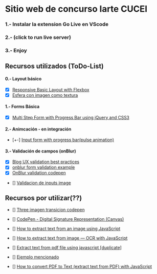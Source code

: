 # Sitio web de concurso Iarte CUCEI

### 1.- Instalar la extension Go Live en VScode
### 2.- (click to run live server)
### 3.- Enjoy

## Recursos utilizados (ToDo-List)

#### 0.- Layout básico
- [x] [Responsive Basic Layout with Flexbox](https://codepen.io/jooonebug/details/ZWrPdw)
- [x] [Esfera con imagen como textura](https://codepen.io/rachsmith/pen/GZKjqO)

#### 1.- Forms Básica 
- [x] [Multi Step Form with Progress Bar using jQuery and CSS3](https://codepen.io/atakan/pen/nPOZZR)

#### 2.- Animcación - en integración
- [+-] [Input form with progress bar(pulse animation)](https://codepen.io/carlinscuderi/pen/XmeyvV)

#### 3.- Validación de campos (onBlur)
- [x] [Blog UX validation best practices](https://www.smashingmagazine.com/2022/09/inline-validation-web-forms-ux/)
- [x] [onblur form validation example](https://codepen.io/merb/pen/qZavOG)
- [x] [OnBlur validation codepen](https://codepen.io/tranduy/pen/pNQKMQ)

- [] [Validacion de inputs image]()

## Recursos por utilizar(??)

- [] [Three imagen transicion codepen](https://codepen.io/zadvorsky/pen/PNXbGo)

- [] [CodePen - Digital Signature Representation (Canvas)](https://codepen.io/curnsey/pen/PzOgzq?editors=1111)

- [] [How to extract text from an image using JavaScript](https://blog.logrocket.com/how-to-extract-text-from-an-image-using-javascript-8fe282fb0e71/)

- [] [How to extract text from image — OCR with JavaScript](https://levelup.gitconnected.com/ocrad-js-extract-text-from-image-fast-simple-90588417f25b?gi=2b615c31f1ca)

- [] [Extract text from pdf file using javascript [duplicate]](https://stackoverflow.com/questions/17424639/extract-text-from-pdf-file-using-javascript)
- [] [Ejemplo mencionado](https://git.macropus.org/2011/11/pdftotext/example/)

- [] [How to convert PDF to Text (extract text from PDF) with JavaScript](https://ourcodeworld.com/articles/read/405/how-to-convert-pdf-to-text-extract-text-from-pdf-with-javascript)
